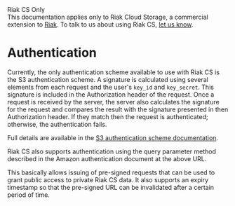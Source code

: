 <div class="info"><div class="title">Riak CS Only</div>This documentation applies only to Riak Cloud Storage, a commercial extension to <a href="http://wiki.basho.com/Riak.html">Riak</a>. To talk to us about using Riak CS, <a href="http://info.basho.com/Wiki_Contact_RiakCS.html" target="_blank">let us know</a>.</div>

# Authentication
Currently, the only authentication scheme available to use with Riak CS is the S3 authentication scheme. A signature is calculated using several elements from each request and the user's `key_id` and `key_secret`. This signature is included in the Authorization header of the request. Once a request is received by the server, the server also calculates the signature for the request and compares the result with the signature presented in then Authorization header. If they match then the request is authenticated; otherwise, the authentication fails.

Full details are available in the [S3 authentication scheme documentation](http://docs.amazonwebservices.com/AmazonS3/latest/dev/RESTAuthentication.html).

Riak CS also supports authentication using the query parameter method described in the Amazon authentication document at the above URL.

This basically allows issuing of pre-signed requests that can be used to grant public access to private Riak CS data. It also supports an expiry timestamp so that the pre-signed URL can be invalidated after a certain period of time.
